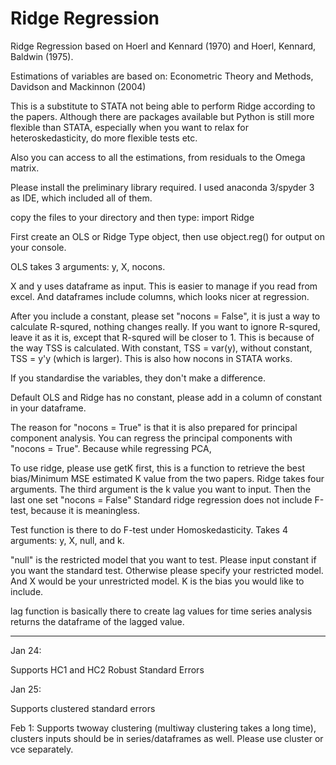 # Ridge Regression

Ridge Regression based on Hoerl and Kennard (1970) and Hoerl, Kennard, Baldwin (1975). 

Estimations of variables are based on: Econometric Theory and Methods, Davidson and Mackinnon (2004)

This is a substitute to STATA not being able to perform Ridge according to the papers. Although there are packages available but Python is still more flexible than STATA, especially when you want to relax for heteroskedasticity, do more flexible tests etc. 

Also you can access to all the estimations, from residuals to the Omega matrix. 

Please install the preliminary library required. I used anaconda 3/spyder 3 as IDE, which included all of them. 

copy the files to your directory and then type: 
import Ridge

First create an OLS or Ridge Type object, then use object.reg() for output on your console. 

OLS takes 3 arguments: y, X, nocons. 

X and y uses dataframe as input. This is easier to manage if you read from excel. And dataframes include columns, which looks nicer at regression.

After you include a constant, please set "nocons = False", it is just a way to calculate R-squred, nothing changes really. If you want to ignore R-squred, leave it as it is, except that R-squred will be closer to 1. This is because of the way TSS is calculated. With constant, TSS = var(y), without constant, TSS = y'y (which is larger). This is also how nocons in STATA works. 

If you standardise the variables, they don't make a difference. 

Default OLS and Ridge has no constant, please add in a column of constant in your dataframe. 

The reason for "nocons = True" is that it is also prepared for principal component analysis. You can regress the principal components with "nocons = True". Because while regressing PCA, 

To use ridge, please use getK first, this is a function to retrieve the best bias/Minimum MSE estimated K value from the two papers. 
Ridge takes four arguments. The third argument is the k value you want to input. Then the last one set "nocons = False"
Standard ridge regression does not include F-test, because it is meaningless. 

Test function is there to do F-test under Homoskedasticity. Takes 4 arguments: y, X, null, and k.

"null" is the restricted model that you want to test. Please input constant if you want the standard test. Otherwise please specify your restricted model. And X would be your unrestricted model. K is the bias you would like to include. 

lag function is basically there to create lag values for time series analysis returns the dataframe of the lagged value. 

----------------------------
Jan 24: 

Supports HC1 and HC2 Robust Standard Errors

Jan 25:

Supports clustered standard errors

Feb 1:
Supports twoway clustering (multiway clustering takes a long time), clusters inputs should be in series/dataframes as well. Please use cluster or vce separately. 
